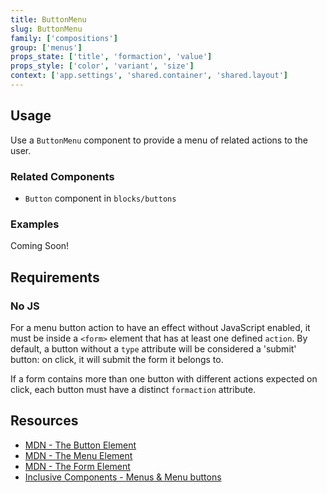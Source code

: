 ```yaml
---
title: ButtonMenu
slug: ButtonMenu
family: ['compositions']
group: ['menus']
props_state: ['title', 'formaction', 'value']
props_style: ['color', 'variant', 'size']
context: ['app.settings', 'shared.container', 'shared.layout']
---
```


## Usage

Use a `ButtonMenu` component to provide a menu of related actions to the user.

### Related Components

- `Button` component in `blocks/buttons`

### Examples

<p class="feedback emoji:default">Coming Soon!</p>

## Requirements

### No JS

For a menu button action to have an effect without JavaScript enabled, it must be inside a `<form>` element that has at least one defined `action`. By default, a button without a `type` attribute will be considered a 'submit' button: on click, it will submit the form it belongs to.

If a form contains more than one button with different actions expected on click, each button must have a distinct `formaction` attribute.

## Resources

- [MDN - The Button Element](https://developer.mozilla.org/en-US/docs/Web/HTML/Element/button)
- [MDN - The Menu Element](https://developer.mozilla.org/en-US/docs/Web/HTML/Element/menu)
- [MDN - The Form Element](https://developer.mozilla.org/en-US/docs/Web/HTML/Element/form)
- [Inclusive Components - Menus & Menu buttons](https://inclusive-components.design/menus-menu-buttons/)
